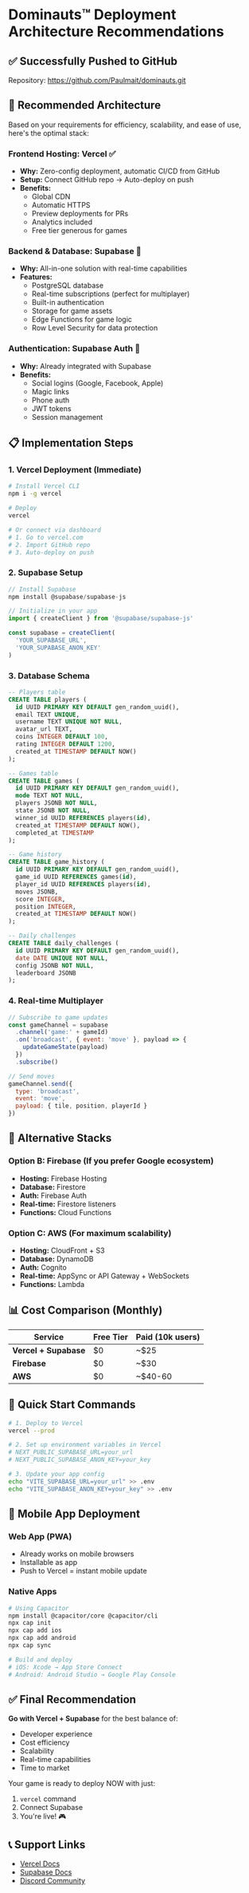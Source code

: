 # Dominauts™ Deployment Architecture Recommendations

## ✅ Successfully Pushed to GitHub
Repository: https://github.com/Paulmait/dominauts.git

## 🎯 Recommended Architecture

Based on your requirements for efficiency, scalability, and ease of use, here's the optimal stack:

### **Frontend Hosting: Vercel** ✅
- **Why:** Zero-config deployment, automatic CI/CD from GitHub
- **Setup:** Connect GitHub repo → Auto-deploy on push
- **Benefits:**
  - Global CDN
  - Automatic HTTPS
  - Preview deployments for PRs
  - Analytics included
  - Free tier generous for games

### **Backend & Database: Supabase** 🚀
- **Why:** All-in-one solution with real-time capabilities
- **Features:**
  - PostgreSQL database
  - Real-time subscriptions (perfect for multiplayer)
  - Built-in authentication
  - Storage for game assets
  - Edge Functions for game logic
  - Row Level Security for data protection

### **Authentication: Supabase Auth** 🔐
- **Why:** Already integrated with Supabase
- **Benefits:**
  - Social logins (Google, Facebook, Apple)
  - Magic links
  - Phone auth
  - JWT tokens
  - Session management

## 📋 Implementation Steps

### 1. **Vercel Deployment (Immediate)**
```bash
# Install Vercel CLI
npm i -g vercel

# Deploy
vercel

# Or connect via dashboard
# 1. Go to vercel.com
# 2. Import GitHub repo
# 3. Auto-deploy on push
```

### 2. **Supabase Setup**
```javascript
// Install Supabase
npm install @supabase/supabase-js

// Initialize in your app
import { createClient } from '@supabase/supabase-js'

const supabase = createClient(
  'YOUR_SUPABASE_URL',
  'YOUR_SUPABASE_ANON_KEY'
)
```

### 3. **Database Schema**
```sql
-- Players table
CREATE TABLE players (
  id UUID PRIMARY KEY DEFAULT gen_random_uuid(),
  email TEXT UNIQUE,
  username TEXT UNIQUE NOT NULL,
  avatar_url TEXT,
  coins INTEGER DEFAULT 100,
  rating INTEGER DEFAULT 1200,
  created_at TIMESTAMP DEFAULT NOW()
);

-- Games table
CREATE TABLE games (
  id UUID PRIMARY KEY DEFAULT gen_random_uuid(),
  mode TEXT NOT NULL,
  players JSONB NOT NULL,
  state JSONB NOT NULL,
  winner_id UUID REFERENCES players(id),
  created_at TIMESTAMP DEFAULT NOW(),
  completed_at TIMESTAMP
);

-- Game history
CREATE TABLE game_history (
  id UUID PRIMARY KEY DEFAULT gen_random_uuid(),
  game_id UUID REFERENCES games(id),
  player_id UUID REFERENCES players(id),
  moves JSONB,
  score INTEGER,
  position INTEGER,
  created_at TIMESTAMP DEFAULT NOW()
);

-- Daily challenges
CREATE TABLE daily_challenges (
  id UUID PRIMARY KEY DEFAULT gen_random_uuid(),
  date DATE UNIQUE NOT NULL,
  config JSONB NOT NULL,
  leaderboard JSONB
);
```

### 4. **Real-time Multiplayer**
```javascript
// Subscribe to game updates
const gameChannel = supabase
  .channel('game:' + gameId)
  .on('broadcast', { event: 'move' }, payload => {
    updateGameState(payload)
  })
  .subscribe()

// Send moves
gameChannel.send({
  type: 'broadcast',
  event: 'move',
  payload: { tile, position, playerId }
})
```

## 🔄 Alternative Stacks

### **Option B: Firebase (If you prefer Google ecosystem)**
- **Hosting:** Firebase Hosting
- **Database:** Firestore
- **Auth:** Firebase Auth
- **Real-time:** Firestore listeners
- **Functions:** Cloud Functions

### **Option C: AWS (For maximum scalability)**
- **Hosting:** CloudFront + S3
- **Database:** DynamoDB
- **Auth:** Cognito
- **Real-time:** AppSync or API Gateway + WebSockets
- **Functions:** Lambda

## 📊 Cost Comparison (Monthly)

| Service | Free Tier | Paid (10k users) |
|---------|-----------|------------------|
| **Vercel + Supabase** | $0 | ~$25 |
| **Firebase** | $0 | ~$30 |
| **AWS** | $0 | ~$40-60 |

## 🚀 Quick Start Commands

```bash
# 1. Deploy to Vercel
vercel --prod

# 2. Set up environment variables in Vercel
# NEXT_PUBLIC_SUPABASE_URL=your_url
# NEXT_PUBLIC_SUPABASE_ANON_KEY=your_key

# 3. Update your app config
echo "VITE_SUPABASE_URL=your_url" >> .env
echo "VITE_SUPABASE_ANON_KEY=your_key" >> .env
```

## 📱 Mobile App Deployment

### **Web App (PWA)**
- Already works on mobile browsers
- Installable as app
- Push to Vercel = instant mobile update

### **Native Apps**
```bash
# Using Capacitor
npm install @capacitor/core @capacitor/cli
npx cap init
npx cap add ios
npx cap add android
npx cap sync

# Build and deploy
# iOS: Xcode → App Store Connect
# Android: Android Studio → Google Play Console
```

## ✅ Final Recommendation

**Go with Vercel + Supabase** for the best balance of:
- Developer experience
- Cost efficiency
- Scalability
- Real-time capabilities
- Time to market

Your game is ready to deploy NOW with just:
1. `vercel` command
2. Connect Supabase
3. You're live! 🎮

## 📞 Support Links
- [Vercel Docs](https://vercel.com/docs)
- [Supabase Docs](https://supabase.com/docs)
- [Discord Community](https://discord.gg/supabase)